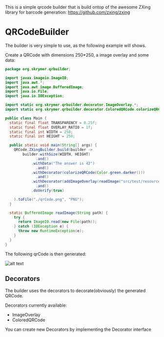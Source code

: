 This is a simple qrcode builder that is build ontop of the awesome ZXing library for barcode generation: https://github.com/zxing/zxing

QRCodeBuilder
=========

The builder is very simple to use, as the following example will shows.

Create a QRCode with dimensions 250*250, a image overlay and some data:

```java
package org.skrymer.qrbuilder;

import javax.imageio.ImageIO;
import java.awt.*;
import java.awt.image.BufferedImage;
import java.io.File;
import java.io.IOException;

import static org.skrymer.qrbuilder.decorator.ImageOverlay.*;
import static org.skrymer.qrbuilder.decorator.ColoredQRCode.colorizeQRCode;

public class Main {
  static final float TRANSPARENCY = 0.25f;
  static final float OVERLAY_RATIO = 1f;
  static final int WIDTH = 250;
  static final int HEIGHT = 250;

  public static void main(String[] args) {
    QRCode.ZXingBuilder.build(builder ->
        builder.withSize(WIDTH, HEIGHT)
              .and()
            .withData("The answer is 42")
              .and()
            .withDecorator(colorizeQRCode(Color.green.darker()))
              .and()
            .withDecorator(addImageOverlay(readImage("src/test/resources/images/skull_bw.png"), TRANSPARENCY, OVERLAY_RATIO))
              .and()
            .doVerify(true)

    ).toFile("./qrCode.png", "PNG");
  }

  static BufferedImage readImage(String path) {
    try {
      return ImageIO.read(new File(path));
    } catch (IOException e) {
      throw new RuntimeException(e);
    }
  }
}
```
The following qrCode is then generated:

![alt text](https://raw.github.com/wiki/skrymer/qrbuilder/images/qrcode.png "QRCode")

## Decorators

The builder uses the decorators to decorate(obviously) the generated QRCode. 

Decorators currently available:
* ImageOverlay 
* ColoredQRCode 

You can create new Decorators by implementing the Decorator interface

